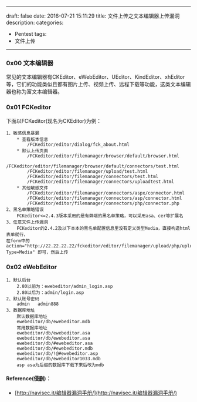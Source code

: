 <!--
 * @Author: reber
 * @Mail: reber0ask@qq.com
 * @Date: 2021-10-15 09:46:11
 * @LastEditTime: 2023-02-14 13:07:16
-->
---
draft: false
date: 2016-07-21 15:11:29
title: 文件上传之文本编辑器上传漏洞
description: 
categories:
  - Pentest
tags:
  - 文件上传
---

### 0x00 文本编辑器
常见的文本编辑器有CKEditor、eWebEditor、UEditor、KindEditor、xhEditor等，它们的功能类似且都有图片上传、视频上传、远程下载等功能，这类文本编辑器也称为富文本编辑器。

### 0x01 FCKeditor
下面以FCKeditor(现名为CKEditor)为例：
```
1、敏感信息暴漏
    * 查看版本信息
        /FCKeditor/editor/dialog/fck_about.html
    * 默认上传页面
        /FCKeditor/editor/filemanager/browser/default/browser.html
        /FCKeditor/editor/filemanager/browser/default/connectors/test.html
        /FCKeditor/editor/filemanager/upload/test.html
        /FCKeditor/editor/filemanager/connectors/test.html
        /FCKeditor/editor/filemanager/connectors/uploadtest.html
    * 其他敏感文件
        /FCKeditor/editor/filemanager/connectors/aspx/connector.html
        /FCKeditor/editor/filemanager/connectors/asp/connector.html
        /FCKeditor/editor/filemanager/connectors/php/connector.php
2、黑名单策略错误
    FCKeditor<=2.4.3版本采用的是有弊端的黑名单策略，可以采用asa、cer等扩展名
3、任意文件上传漏洞
    FCKeditor的2.4.2及以下本本的黑名单配置信息里没有定义类型Media，直接构造html表单就行，
在form中的action="http://22.22.22.22/fckeditor/editor/filemanager/upload/php/upload.php?Type=Media" 即可，然后上传
```

### 0x02 eWebEditor
```
1、默认后台
    2.80以前为：ewebeditor/admin_login.asp
    2.80以后为：admin/login.asp
2、默认账号密码
    admin   admin888
3、数据库地址
    默认数据库地址
    ewebeditor/db/ewebeditor.mdb
    常用数据库地址
    ewebeditor/db/ewebeditor.asa
    ewebeditor/db/ewebeditor.asa
    ewebeditor/db/#ewebeditor.asa
    ewebeditor/db/#ewebeditor.mdb
    ewebeditor/db/!@#ewebeditor.asp
    ewebeditor/db/ewebeditor1033.mdb
    asp asa为后缀的数据库下载下来后改为mdb
```


#### Reference(侵删)：
* [http://navisec.it/编辑器漏洞手册/](http://navisec.it/编辑器漏洞手册/)
